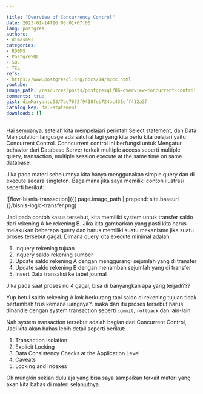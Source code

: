 ```yaml
---

title: "Overview of Concurrency Control"
date: 2023-01-14T16:05:01+07:00
lang: postgres
authors:
- dimasm93
categories:
- RDBMS
- PostgreSQL
- SQL
- TCL
refs: 
- https://www.postgresql.org/docs/14/mvcc.html
youtube: 
image_path: /resources/posts/postgresql/06-overview-concurrent-control
comments: true
gist: dimMaryanto93/7ae7632f9418feb724bc431eff412a3f
catalog_key: dml-statement
downloads: []
---
```


Hai semuanya, setelah kita mempelajari perintah Select statement, dan Data Manipulation language ada satuhal lagi yang kita perlu kita pelajari yaitu Concurrent Control. Conncurrent control ini berfungsi untuk Mengatur behavior dari Database Server terkait multiple access seperti multiple query, transaction, multiple session execute at the same time on same database.

Jika pada materi sebelumnya kita hanya menggunakan simple query dan di execute secara singleton. Bagaimana jika saya memiliki contoh ilustrasi seperti berikut:

![flow-bisnis-transaction]({{ page.image_path | prepend: site.baseurl }}/bisnis-logic-transfer.png)

Jadi pada contoh kasus tersebut, kita memiliki system untuk transfer saldo dari rekening A ke rekening B. Jika kita gambarkan yang pasti kita harus melakukan beberapa query dan harus memiliki suatu mekanisme jika suatu proses tersebut gagal. Dimana query kita execute minimal adalah

1. Inquery rekening tujuan
2. Inquery saldo rekening sumber
3. Update saldo rekening A dengan menggurangi sejumlah yang di transfer
4. Update saldo rekening B dengan menambah sejumlah yang di transfer
5. Insert Data transaksi ke tabel journal

Jika pada saat proses no 4 gagal, bisa di banyangkan apa yang terjadi???

Yup betul saldo rekening A kok berkurang tapi saldo di rekening tujuan tidak bertambah trus kemana uangnya?. maka dari itu proses tersebut harus dihandle dengan system transaction seperti `commit`, `rollback` dan lain-lain.

Nah system transaction tersebut adalah bagian dari Concurrent Control, Jadi kita akan bahas lebih detail seperti berikut:

<!--more-->

1. Transaction Isolation
2. Explicit Locking
3. Data Consistency Checks at the Application Level
4. Caveats
5. Locking and Indexes

Ok mungkin sekian dulu aja yang bisa saya sampaikan terkait materi yang akan kita bahas di materi selanjutnya.